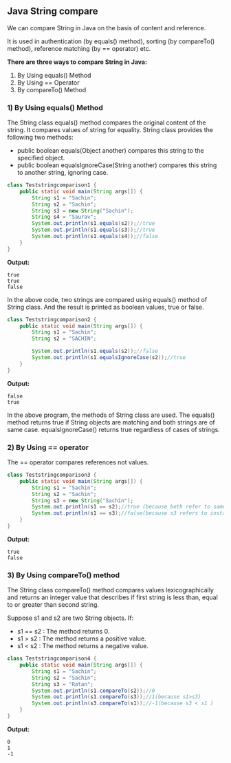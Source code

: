 ## Java String compare

We can compare String in Java on the basis of content and reference.

It is used in authentication (by equals() method), sorting (by compareTo() method), reference matching (by == operator)
etc.

**There are three ways to compare String in Java:**

1. By Using equals() Method
2. By Using == Operator
3. By compareTo() Method

### 1) By Using equals() Method

The String class equals() method compares the original content of the string. It compares values of string for equality.
String class provides the following two methods:

- public boolean equals(Object another) compares this string to the specified object.
- public boolean equalsIgnoreCase(String another) compares this string to another string, ignoring case.

```java
class Teststringcomparison1 {
    public static void main(String args[]) {
        String s1 = "Sachin";
        String s2 = "Sachin";
        String s3 = new String("Sachin");
        String s4 = "Saurav";
        System.out.println(s1.equals(s2));//true  
        System.out.println(s1.equals(s3));//true  
        System.out.println(s1.equals(s4));//false  
    }
}  
```

**Output:**

```
true
true
false
```

In the above code, two strings are compared using equals() method of String class. And the result is printed as boolean
values, true or false.

```java
class Teststringcomparison2 {
    public static void main(String args[]) {
        String s1 = "Sachin";
        String s2 = "SACHIN";

        System.out.println(s1.equals(s2));//false  
        System.out.println(s1.equalsIgnoreCase(s2));//true  
    }
}
```

**Output:**

```
false
true
```

In the above program, the methods of String class are used. The equals() method returns true if String objects are
matching and both strings are of same case. equalsIgnoreCase() returns true regardless of cases of strings.

### 2) By Using == operator

The == operator compares references not values.

```java
class Teststringcomparison3 {
    public static void main(String args[]) {
        String s1 = "Sachin";
        String s2 = "Sachin";
        String s3 = new String("Sachin");
        System.out.println(s1 == s2);//true (because both refer to same instance)  
        System.out.println(s1 == s3);//false(because s3 refers to instance created in nonpool)  
    }
} 
```

**Output:**

```
true
false
```

### 3) By Using compareTo() method

The String class compareTo() method compares values lexicographically and returns an integer value that describes if
first string is less than, equal to or greater than second string.

Suppose s1 and s2 are two String objects. If:

- s1 == s2 : The method returns 0.
- s1 > s2 : The method returns a positive value.
- s1 < s2 : The method returns a negative value.

```java
class Teststringcomparison4 {
    public static void main(String args[]) {
        String s1 = "Sachin";
        String s2 = "Sachin";
        String s3 = "Ratan";
        System.out.println(s1.compareTo(s2));//0  
        System.out.println(s1.compareTo(s3));//1(because s1>s3)  
        System.out.println(s3.compareTo(s1));//-1(because s3 < s1 )  
    }
} 
```

**Output:**

```
0
1
-1
```


